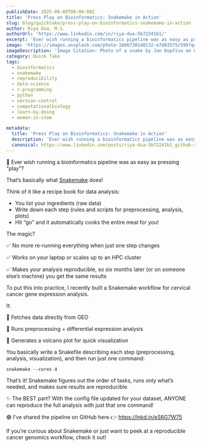 ```yaml
---
publishDate: 2025-09-09T00:00:00Z
title: 'Press Play on Bioinformatics: Snakemake in Action'
slug: blog/quicktake/press-play-on-bioinformatics-snakemake-in-action
author: Riya Dua, M.S.
authorUrl: 'https://www.linkedin.com/in/riya-dua-5b72241b1/'
excerpt: 'Ever wish running a bioinformatics pipeline was as easy as pressing “play”? With Snakemake, it can be.'
image: 'https://images.unsplash.com/photo-1666730140132-e7d83575c599?q=80&w=580&auto=format&fit=crop&ixlib=rb-4.1.0&ixid=M3wxMjA3fDB8MHxwaG90by1wYWdlfHx8fGVufDB8fHx8fA%3D%3D'
imageDescription: 'Image Citation: Photo of a snake by Jan Kopřiva on Unsplash (https://unsplash.com/@jxk).'
category: Quick Take
tags:
  - bioinformatics
  - snakemake
  - reproducibility
  - data-science
  - r-programming
  - python
  - version-control
  - computationalbiology
  - learn-by-doing
  - women-in-stem

metadata:
  title: 'Press Play on Bioinformatics: Snakemake in Action'
  description: 'Ever wish running a bioinformatics pipeline was as easy as pressing “play”? With Snakemake, it can be.'
  canonical: https://www.linkedin.com/posts/riya-dua-5b72241b1_github-riyaduacervical-cancer-snakemake-workflow-activity-7371212703962406912-OHZb?utm_source=share&utm_medium=member_desktop&rcm=ACoAAATZB5MBqJ_1K5vjD4H8pzXOCeXJAzwKjQs
---
```


🐍 Ever wish running a bioinformatics pipeline was as easy as pressing “play”?

That’s basically what [Snakemake](https://snakemake.readthedocs.io/en/stable/) does!

Think of it like a recipe book for data analysis:

- You list your ingredients (raw data)
- Write down each step (rules and scripts for preprocessing, analysis, plots)
- Hit “go” and it automatically cooks the entire meal for you!

The magic?

✅ No more re-running everything when just one step changes

✅ Works on your laptop or scales up to an HPC cluster

✅ Makes your analysis reproducible, so six months later (or on someone else’s machine) you get the same results

To put this into practice, I recently built a Snakemake workflow for cervical cancer gene expression analysis.

It:

🔹 Fetches data directly from GEO

🔹 Runs preprocessing + differential expression analysis

🔹 Generates a volcano plot for quick visualization

You basically write a Snakefile describing each step (preprocessing, analysis, visualization), and then run just one command:

```
snakemake --cores 4
```

That’s it! Snakemake figures out the order of tasks, runs only what’s needed, and makes sure results are reproducible.

✨ The BEST part? With the config file updated for your dataset, ANYONE can reproduce the full analysis with just that one command!

🟢 I’ve shared the pipeline on GitHub here 👉 https://lnkd.in/eS6G7W75

If you’re curious about Snakemake or just want to peek at a reproducible cancer genomics workflow, check it out!